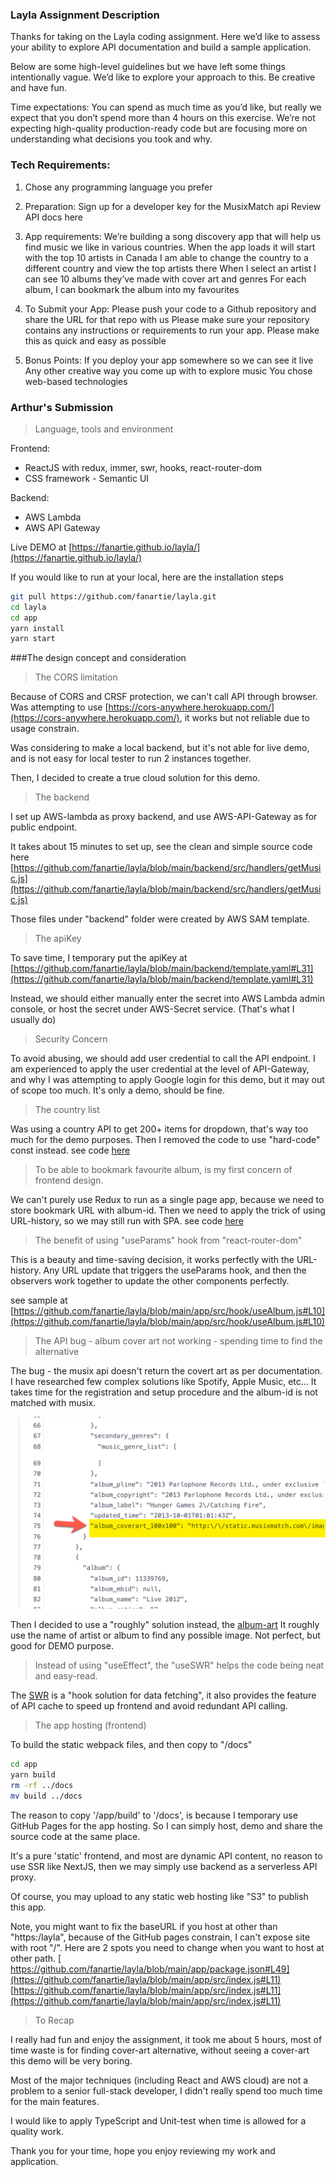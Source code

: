 ### Layla Assignment Description

Thanks for taking on the Layla coding assignment. Here we’d like to assess your ability to explore API documentation and build a sample application.

Below are some high-level guidelines but we have left some things intentionally vague. We’d like to explore your approach to this. Be creative and have fun.

Time expectations: You can spend as much time as you’d like, but really we expect that you don’t spend more than 4 hours on this exercise. We’re not expecting high-quality production-ready code but are focusing more on understanding what decisions you took and why.


### Tech Requirements:
1. Chose any programming language you prefer

2. Preparation:
Sign up for a developer key for the MusixMatch api
Review API docs here

3. App requirements:
We’re building a song discovery app that will help us find music we like in various countries.
When the app loads it will start with the top 10 artists in Canada
I am able to change the country to a different country and view the top artists there
When I select an artist I can see 10 albums they’ve made with cover art and genres
For each album, I can bookmark the album into my favourites

4. To Submit your App:
Please push your code to a Github repository and share the URL for that repo with us
Please make sure your repository contains any instructions or requirements to run your app. Please make this as quick and easy as possible

5. Bonus Points:
If you deploy your app somewhere so we can see it live
Any other creative way you come up with to explore music
You chose web-based technologies


### Arthur's Submission

> Language, tools and environment

Frontend: 
- ReactJS with redux, immer, swr, hooks, react-router-dom
- CSS framework - Semantic UI

Backend:
- AWS Lambda
- AWS API Gateway


Live DEMO at [https://fanartie.github.io/layla/](https://fanartie.github.io/layla/)

If you would like to run at your local, here are the installation steps

```bash
git pull https://github.com/fanartie/layla.git
cd layla
cd app
yarn install
yarn start
```


###The design concept and consideration
>The CORS limitation

Because of CORS and CRSF protection, we can't call API through browser. 
Was attempting to use [https://cors-anywhere.herokuapp.com/](https://cors-anywhere.herokuapp.com/), it works but not reliable due to usage constrain.

Was considering to make a local backend, but it's not able for live demo, and is not easy for local tester to run 2 instances together.

Then, I decided to create a true cloud solution for this demo.

>The backend

I set up AWS-lambda as proxy backend, and use AWS-API-Gateway as for public endpoint.

It takes about 15 minutes to set up, see the clean and simple source code here
[https://github.com/fanartie/layla/blob/main/backend/src/handlers/getMusic.js](https://github.com/fanartie/layla/blob/main/backend/src/handlers/getMusic.js)

Those files under "backend" folder were created by AWS SAM template. 

>The apiKey

To save time, I temporary put the apiKey at [https://github.com/fanartie/layla/blob/main/backend/template.yaml#L31](https://github.com/fanartie/layla/blob/main/backend/template.yaml#L31)

Instead, we should either manually enter the secret into AWS Lambda admin console, or host the secret under AWS-Secret service. (That's what I usually do)

>Security Concern

To avoid abusing, we should add user credential to call the API endpoint.
I am experienced to apply the user credential at the level of API-Gateway, and why I was attempting to apply Google login for this demo, but it may out of scope too much. It's only a demo, should be fine.

>The country list
> 
Was using a country API to get 200+ items for dropdown, that's way too much for the demo purposes.
Then I removed the code to use "hard-code" const instead. see code [here](https://github.com/fanartie/layla/blob/main/app/src/component/DropdownCountry/index.js#L6-L13) 

>To be able to bookmark favourite album, is my first concern of frontend design.

We can't purely use Redux to run as a single page app, because we need to store bookmark URL with album-id.
Then we need to apply the trick of using URL-history, so we may still run with SPA.
see code [here](https://github.com/fanartie/layla/blob/main/app/src/component/ArtistListOne/index.js#L19)

>The benefit of using "useParams" hook from "react-router-dom"

This is a beauty and time-saving decision, it works perfectly with the URL-history.
Any URL update that triggers the useParams hook, and then the observers work together to update the other components perfectly.

see sample at [https://github.com/fanartie/layla/blob/main/app/src/hook/useAlbum.js#L10](https://github.com/fanartie/layla/blob/main/app/src/hook/useAlbum.js#L10)

>The API bug - album cover art not working - spending time to find the alternative

The bug - the musix api doesn't return the covert art as per documentation. I have researched few complex solutions like Spotify, Apple Music, etc... It takes time for the registration and setup procedure and the album-id is not matched with musix.

![](bug.png)

Then I decided to use a "roughly" solution instead, the [album-art](https://github.com/lacymorrow/album-art#readme) 
It roughly use the name of artist or album to find any possible image. Not perfect, but good for DEMO purpose.

>Instead of using "useEffect", the "useSWR" helps the code being neat and easy-read.

The [SWR](https://swr.vercel.app/) is a "hook solution for data fetching", it also provides the feature of API cache to speed up frontend and avoid redundant API calling.

>The app hosting (frontend)

To build the static webpack files, and then copy to "/docs"
```bash
cd app
yarn build
rm -rf ../docs
mv build ../docs
```

The reason to copy '/app/build' to '/docs', is because I temporary use GitHub Pages for the app hosting. So I can simply host, demo and share the source code at the same place.

It's a pure 'static' frontend, and most are dynamic API content, no reason to use SSR like NextJS, then we may simply use backend as a serverless API proxy.

Of course, you may upload to any static web hosting like "S3" to publish this app.

Note, you might want to fix the baseURL if you host at other than "https:<endpoint>/layla", because of the GitHub pages constrain, I can't expose site with root "/".
Here are 2 spots you need to change when you want to host at other path.
[
https://github.com/fanartie/layla/blob/main/app/package.json#L49](https://github.com/fanartie/layla/blob/main/app/src/index.js#L11)
[https://github.com/fanartie/layla/blob/main/app/src/index.js#L11](https://github.com/fanartie/layla/blob/main/app/src/index.js#L11)

>To Recap

I really had fun and enjoy the assignment, it took me about 5 hours, most of time waste is for finding cover-art alternative, without seeing a cover-art this demo will be very boring.

Most of the major techniques (including React and AWS cloud) are not a problem to a senior full-stack developer, I didn't really spend too much time for the main features.

I would like to apply TypeScript and Unit-test when time is allowed for a quality work.

Thank you for your time, hope you enjoy reviewing my work and application.

